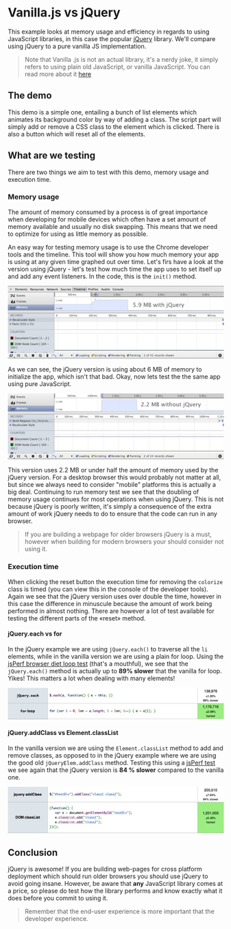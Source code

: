 # Vanilla.js vs jQuery
This example looks at memory usage and efficiency in regards to using JavaScript libraries, in this case the popular [jQuery](http://jquery.com/) library. We'll compare using jQuery to a pure vanilla JS implementation.

> Note that Vanilla .js is not an actual library, it's a nerdy joke, it simply refers to using plain old JavaScript, or vanilla JavaScript. You can read more about it [here](http://vanilla-js.com/)

## The demo
This demo is a simple one, entailing a bunch of list elements which animates its background color by way of adding a class. The script part will simply add or remove a CSS class to the element which is clicked. There is also a button which will reset all of the elements.

## What are we testing
There are two things we aim to test with this demo, memory usage and execution time.

### Memory usage
The amount of memory consumed by a process is of great importance when developing for mobile devices which often have a set amount of memory available and usually no disk swapping. This means that we need to optimize for using as little memory as possible.

An easy way for testing memory usage is to use the Chrome developer tools and the timeline. This tool will show you how much memory your app is using at any given time graphed out over time. Let's firs have a look at the version using jQuery - let's test how much time the app uses to set itself up and add any event listeners. In the code, this is the `init()` method.

![alt_text][libraries_jquery]

As we can see, the jQuery version is using about 6 MB of memory to initialize the app, which isn't that bad. Okay, now lets test the the same app using pure JavaScript.

![alt_text][libraries_no_library]

This version uses 2.2 MB or under half the amount of memory used by the jQuery version. For a desktop browser this would probably not matter at all, but since we always need to consider "mobile" platforms this is actually a big deal. Continuing to run memory test we see that the doubling of memory usage continues for most operations when using jQuery. This is not because jQuery is poorly written, it's simply a consequence of the extra amount of work jQuery needs to do to ensure that the code can run in any browser.

> If you are building a webpage for older browsers jQuery is a must, however when building for modern browsers your should consider not using it.

### Execution time
When clicking the reset button the execution time for removing the `colorize` class is timed (you can view this in the console of the developer tools). Again we see that the jQuery version uses over double the time, however in this case the difference in minuscule because the amount of work being performed in almost nothing. There are however a lot of test available for testing the different parts of the «reset» method.

#### jQuery.each vs for
In the jQuery example we are using `jQuery.each()` to traverse all the `li` elements, while in the vanilla version we are using a plain for loop. Using the [jsPerf browser diet loop test](http://jsperf.com/browser-diet-jquery-each-vs-for-loop) (that's a mouthful), we see that the `jQuery.each()` method is actually up to **89% slower** that the vanilla for loop. Yikes! This matters a lot when dealing with many elements!

![alt_text][libraries_loops]

#### jQuery.addClass vs Element.classList
In the vanilla version we are using the `Element.classList` method to add and remove classes, as opposed to in the jQuery example where we are using the good old `jQueryElem.addClass` method. Testing this using a [jsPerf test](http://jsperf.com/jquery-addclass-vs-dom-classlist/10) we see again that the jQuery version is **84 % slower** compared to the vanilla one.

![alt_text][libraries_addClass]

## Conclusion
jQuery is awesome! If you are building web-pages for cross platform deployment which should run older browsers you should use jQuery to avoid going insane. However, be aware that **any** JavaScript library comes at a price, so please do test how the library performs and know exactly what it does before you commit to using it.

> Remember that the end-user experience is more important that the developer experience.

[libraries_jquery]: ../_resources/libraries_jquery.jpg "Using jQuery"
[libraries_no_library]: ../_resources/libraries_no_library.jpg "No library used"
[libraries_loops]: ../_resources/libraries_loops.jpg "Iteration"
[libraries_addClass]: ../_resources/libraries_addClass.jpg "Adding classes"



